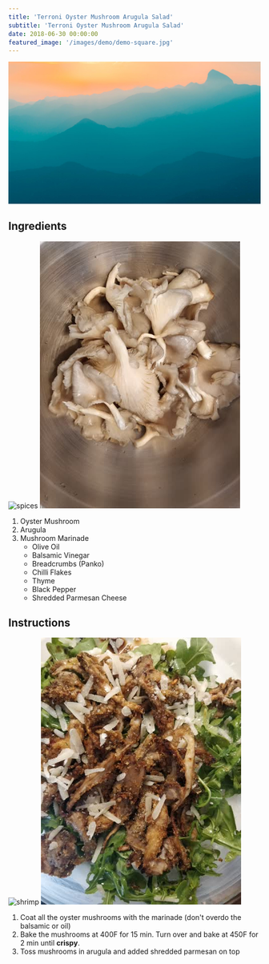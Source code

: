 ```yaml
---
title: 'Terroni Oyster Mushroom Arugula Salad'
subtitle: 'Terroni Oyster Mushroom Arugula Salad'
date: 2018-06-30 00:00:00
featured_image: '/images/demo/demo-square.jpg'
---
```


![](/images/demo/demo-landscape.jpg)

## Ingredients

![spices](/images/recipes/salads/salads-terroni-oyster-mushroom-arugula-01.jpg)
![sauce](/images/recipes/salads/salads-terroni-oyster-mushroom-arugula-02.jpg)

1. Oyster Mushroom
1. Arugula
1. Mushroom Marinade
   * Olive Oil
   * Balsamic Vinegar
   * Breadcrumbs (Panko)
   * Chilli Flakes
   * Thyme
   * Black Pepper
   * Shredded Parmesan Cheese

## Instructions

![shrimp](/images/recipes/salads/salads-terroni-oyster-mushroom-arugula-03.jpg)
![mixture](/images/recipes/salads/salads-terroni-oyster-mushroom-arugula-04.jpg)

1. Coat all the oyster mushrooms with the marinade (don't overdo the balsamic or oil)
1. Bake the mushrooms at 400F for 15 min. Turn over and bake at 450F for 2 min until **crispy**.
1. Toss mushrooms in arugula and added shredded parmesan on top


